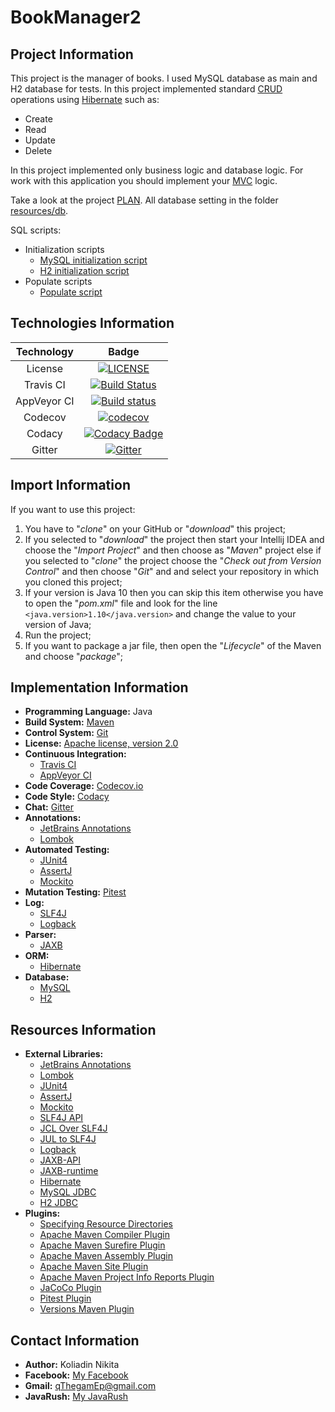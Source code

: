 # BookManager2

## Project Information
This project is the manager of books. I used MySQL database as main and H2 database for tests.
In this project implemented standard [CRUD](https://en.wikipedia.org/wiki/Create,_read,_update_and_delete) operations using [Hibernate](http://hibernate.org/) such as:
* Create
* Read
* Update
* Delete

In this project implemented only business logic and database logic. For work with this application you should implement your [MVC](https://ru.wikipedia.org/wiki/Model-View-Controller) logic.

Take a look at the project [PLAN](PLAN.md). All database setting in the folder [resources/db](src/main/resources/db).

SQL scripts:
* Initialization scripts
    * [MySQL initialization script](src/main/resources/db/mysql/initDB.sql)
    * [H2 initialization script](src/main/resources/db/h2/initDB.sql)
* Populate scripts
    * [Populate script](src/main/resources/db/populateDB.sql)

## Technologies Information
| Technology     | Badge |
|:--------------:|:-----:|
| License        | [![LICENSE](https://img.shields.io/badge/LICENSE-Apache%202.0-blue.svg)](LICENSE) |
| Travis CI      | [![Build Status](https://travis-ci.org/qThegamEp/BookManager2.svg?branch=master)](https://travis-ci.org/qThegamEp/BookManager2) |
| AppVeyor CI    | [![Build status](https://ci.appveyor.com/api/projects/status/kdujfqdassnlct0e/branch/master?svg=true)](https://ci.appveyor.com/project/qThegamEp/bookmanager2/branch/master) |
| Codecov        | [![codecov](https://codecov.io/gh/qThegamEp/BookManager2/branch/master/graph/badge.svg)](https://codecov.io/gh/qThegamEp/BookManager2) |
| Codacy         | [![Codacy Badge](https://api.codacy.com/project/badge/Grade/a373afe7303c4910940bdb8bfee34279)](https://www.codacy.com/app/qThegamEp/BookManager2?utm_source=github.com&amp;utm_medium=referral&amp;utm_content=qThegamEp/BookManager2&amp;utm_campaign=Badge_Grade) |
| Gitter         | [![Gitter](https://badges.gitter.im/qThegamEp/BookManager2.svg)](https://gitter.im/qThegamEp/BookManager2?utm_source=badge&utm_medium=badge&utm_campaign=pr-badge) |

## Import Information
If you want to use this project:
1. You have to "*clone*" on your GitHub or "*download*" this project;
2. If you selected to "*download*" the project then start your Intellij IDEA and choose the "*Import Project*" and then choose as "*Maven*" project else if you selected to "*clone*" the project choose the "*Check out from Version Control*" and then choose "*Git*" and and select your repository in which you cloned this project;
3. If your version is Java 10 then you can skip this item otherwise you have to open the "*pom.xml*" file and look for the line `<java.version>1.10</java.version>` and change the value to your version of Java;
4. Run the project;
5. If you want to package a jar file, then open the "*Lifecycle*" of the Maven and choose "*package*";

## Implementation Information
* **Programming Language:** Java
* **Build System:** [Maven](https://maven.apache.org/)
* **Control System:** [Git](https://git-scm.com/)
* **License:** [Apache license, version 2.0](http://www.apache.org/licenses/LICENSE-2.0)
* **Continuous Integration:**
    * [Travis CI](https://travis-ci.org/)
    * [AppVeyor CI](https://ci.appveyor.com)
* **Code Coverage:** [Codecov.io](https://codecov.io/)
* **Code Style:** [Codacy](https://www.codacy.com/)
* **Chat:** [Gitter](https://gitter.im/)
* **Annotations:**
    * [JetBrains Annotations](https://blog.jetbrains.com/dotnet/2018/05/03/what-are-jetbrains-annotations/)
    * [Lombok](https://projectlombok.org/)
* **Automated Testing:**
    * [JUnit4](https://junit.org/junit4/)
    * [AssertJ](http://joel-costigliola.github.io/assertj/)
    * [Mockito](http://site.mockito.org/)
* **Mutation Testing:** [Pitest](http://pitest.org/)
* **Log:**
    * [SLF4J](https://www.slf4j.org/)
    * [Logback](https://logback.qos.ch/)
* **Parser:**
    * [JAXB](https://docs.oracle.com/javase/tutorial/jaxb/)
* **ORM:**
    * [Hibernate](http://hibernate.org/)
* **Database:**
    * [MySQL](https://dev.mysql.com/)
    * [H2](http://www.h2database.com/html/main.html)

## Resources Information
* **External Libraries:**
	* [JetBrains Annotations](https://mvnrepository.com/artifact/org.jetbrains/annotations)
	* [Lombok](https://mvnrepository.com/artifact/org.projectlombok/lombok)
	* [JUnit4](https://mvnrepository.com/artifact/junit/junit)
	* [AssertJ](https://mvnrepository.com/artifact/org.assertj/assertj-core)
    * [Mockito](https://mvnrepository.com/artifact/org.mockito/mockito-core)
    * [SLF4J API](https://mvnrepository.com/artifact/org.slf4j/slf4j-api)
    * [JCL Over SLF4J](https://mvnrepository.com/artifact/org.slf4j/jcl-over-slf4j)
    * [JUL to SLF4J](https://mvnrepository.com/artifact/org.slf4j/jul-to-slf4j)
    * [Logback](https://mvnrepository.com/artifact/ch.qos.logback/logback-classic)
    * [JAXB-API](https://mvnrepository.com/artifact/javax.xml.bind/jaxb-api)
    * [JAXB-runtime](https://mvnrepository.com/artifact/org.glassfish.jaxb/jaxb-runtime)
    * [Hibernate](https://mvnrepository.com/artifact/org.hibernate/hibernate-core)
    * [MySQL JDBC](https://mvnrepository.com/artifact/mysql/mysql-connector-java)
    * [H2 JDBC](https://mvnrepository.com/artifact/com.h2database/h2)
* **Plugins:**
    * [Specifying Resource Directories](https://maven.apache.org/plugins/maven-resources-plugin/examples/resource-directory.html)
    * [Apache Maven Compiler Plugin](https://maven.apache.org/plugins/maven-compiler-plugin/)
    * [Apache Maven Surefire Plugin](https://maven.apache.org/components/surefire/maven-surefire-plugin/)
    * [Apache Maven Assembly Plugin](http://maven.apache.org/plugins/maven-assembly-plugin/)
    * [Apache Maven Site Plugin](https://maven.apache.org/plugins/maven-site-plugin/)
    * [Apache Maven Project Info Reports Plugin](https://maven.apache.org/plugins/maven-project-info-reports-plugin/)
    * [JaCoCo Plugin](http://www.baeldung.com/jacoco)
    * [Pitest Plugin](http://pitest.org/quickstart/maven/)
    * [Versions Maven Plugin](http://www.mojohaus.org/versions-maven-plugin/)

## Contact Information
* **Author:** Koliadin Nikita
* **Facebook:** [My Facebook](https://www.facebook.com/koliadin.nikita)
* **Gmail:** qThegamEp@gmail.com
* **JavaRush:** [My JavaRush](https://javarush.ru/users/1324097)

